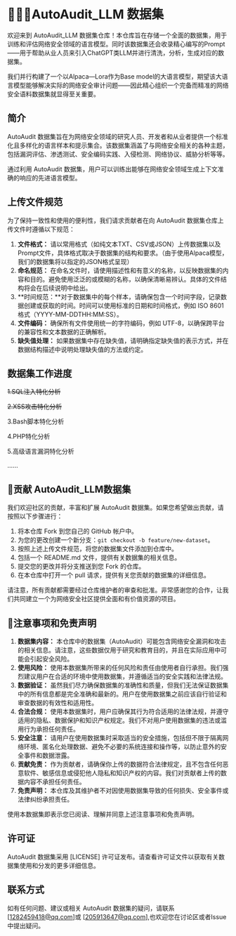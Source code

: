 # 🦙🌲🤏AutoAudit_LLM 数据集

欢迎来到 AutoAudit_LLM 数据集仓库！本仓库旨在存储一个全面的数据集，用于训练和评估网络安全领域的语言模型。同时该数据集还会收录精心编写的Prompt——用于帮助从业人员来引入ChatGPT类LLM并进行清洗，分析，生成对应的数据集。

我们并行构建了一个以Alpaca—Lora作为Base model的大语言模型，期望该大语言模型能够解决实际的网络安全审计问题——因此精心组织一个完备而精准的网络安全语料数据集就显得至关重要。

## 简介

AutoAudit 数据集旨在为网络安全领域的研究人员、开发者和从业者提供一个标准化且多样化的语言样本和提示集合。该数据集涵盖了与网络安全相关的各种主题，包括漏洞评估、渗透测试、安全编码实践、入侵检测、网络协议、威胁分析等等。

通过利用 AutoAudit 数据集，用户可以训练出能够在网络安全领域生成上下文准确的响应的先进语言模型。

## 上传文件规范

为了保持一致性和使用的便利性，我们请求贡献者在向 AutoAudit 数据集仓库上传文件时遵循以下规范：

1. **文件格式：** 请以常用格式（如纯文本TXT、CSV或JSON）上传数据集以及Prompt文件，具体格式取决于数据集的结构和要求。（由于使用Alpaca模型，我们的数据集将以指定的JSON格式呈现）
2. **命名规范：** 在命名文件时，请使用描述性和有意义的名称，以反映数据集的内容和目的。避免使用泛泛的或模糊的名称，以确保清晰易辨认。具体的文件结构将会在后续说明中给出。
3. **时间规范：**对于数据集中的每个样本，请确保包含一个时间字段，记录数据创建或获取的时间。时间可以使用标准的日期和时间格式，例如 ISO 8601 格式（YYYY-MM-DDTHH:MM:SS）。
4. **文件编码：** 确保所有文件使用统一的字符编码，例如 UTF-8，以确保跨平台的兼容性和文本数据的正确解析。
5. **缺失值处理：** 如果数据集中存在缺失值，请明确指定缺失值的表示方式，并在数据结构描述中说明处理缺失值的方法或约定。

## 数据集工作进度

~~1.SQL注入特化分析~~

~~2.XSS攻击特化分析~~

3.Bash脚本特化分析

4.PHP特化分析

5.高级语言漏洞特化分析

......

## :rainbow:贡献 AutoAudit_LLM数据集

我们欢迎社区的贡献，丰富和扩展 AutoAudit 数据集。如果您希望做出贡献，请按照以下步骤进行：

1. 将本仓库 Fork 到您自己的 GitHub 帐户中。
2. 为您的更改创建一个新分支：`git checkout -b feature/new-dataset`。
3. 按照上述上传文件规范，将您的数据集文件添加到仓库中。
4. 包括一个 README.md 文件，提供有关数据集的相关信息。
5. 提交您的更改并将分支推送到您 Fork 的仓库。
6. 在本仓库中打开一个 pull 请求，提供有关您贡献的数据集的详细信息。

请注意，所有贡献都需要经过仓库维护者的审查和批准。非常感谢您的合作，让我们共同建立一个为网络安全社区提供全面和有价值资源的项目。

## :rotating_light:注意事项和免责声明

1. **数据集内容：** 本仓库中的数据集（AutoAudit）可能包含网络安全漏洞和攻击的相关信息。请注意，这些数据仅用于研究和教育目的，并且在实际应用中可能会引起安全风险。
2. **使用风险：** 使用本数据集所带来的任何风险和责任由使用者自行承担。我们强烈建议用户在合适的环境中使用数据集，并遵循适当的安全实践和法律法规。
3. **数据验证：** 虽然我们尽力确保数据集的准确性和质量，但我们无法保证数据集中的所有信息都是完全准确和最新的。用户在使用数据集之前应该自行验证和审查数据的有效性和适用性。
4. **合法合规：** 使用本数据集时，用户应确保其行为符合适用的法律法规，并遵守适用的隐私、数据保护和知识产权规定。我们不对用户使用数据集的违法或滥用行为承担任何责任。
5. **安全注意：** 请用户在使用数据集时采取适当的安全措施，包括但不限于隔离网络环境、匿名化处理数据、避免不必要的系统连接和操作等，以防止意外的安全事件和数据泄露。
6. **贡献免责：** 作为贡献者，请确保你上传的数据符合法律规定，且不包含任何恶意软件、敏感信息或侵犯他人隐私和知识产权的内容。我们对贡献者上传的数据内容不承担任何责任。
7. **免责声明：** 本仓库及其维护者不对因使用数据集导致的任何损失、安全事件或法律纠纷承担责任。

使用本数据集即表示您已阅读、理解并同意上述注意事项和免责声明。

## 许可证

AutoAudit 数据集采用 [LICENSE] 许可证发布。请查看许可证文件以获取有关数据集使用和分发的更多详细信息。

## 联系方式

如有任何问题、建议或相关 AutoAudit 数据集的疑问，请联系 [1282459418@qq.com]或 [205913647@qq.com],也欢迎您在讨论区或者Issue中提出疑问。
